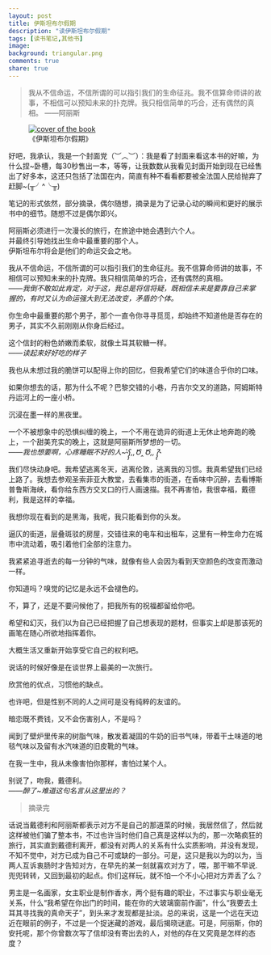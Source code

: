 ```yaml
---
layout: post
title: 伊斯坦布尔假期
description: "读伊斯坦布尔假期"
tags: [读书笔记,其他书]
image:
background: triangular.png
comments: true
share: true
---
```

>我从不信命运，不信所谓的可以指引我们的生命征兆。我不信算命师讲的故事，不相信可以预知未来的扑克牌。我只相信简单的巧合，还有偶然的真相。															——阿丽斯

<figure>
    <a href="http://img11.360buyimg.com//n0/g8/M03/08/0D/rBEHZ1Bz15gIAAAAAAFHFOvcWzcAABpXwNVTFQAAUcs877.jpg">
        <img src="http://img11.360buyimg.com//n0/g8/M03/08/0D/rBEHZ1Bz15gIAAAAAAFHFOvcWzcAABpXwNVTFQAAUcs877.jpg" alt="cover of the book" />
    </a>
    <figcaption>《伊斯坦布尔假期》</figcaption>
</figure>

<!--more-->

好吧，我承认，我是一个封面党（︶︿︶）：我是看了封面来看这本书的好嘛，为什么捏~卧槽，每30秒售出一本，等等，让我数数从我看见封面开始到现在已经售出了好多本，这还只包括了法国在内，简直有种不看看都要被全法国人民给抛弃了赶脚~(╥╯^╰╥)

笔记的形式依然，部分摘录，偶尔随想，摘录是为了记录心动的瞬间和更好的展示书中的细节。随想不过是偶尔即兴。

阿丽斯必须进行一次漫长的旅行，在旅途中她会遇到六个人。<br  />
并最终引导她找出生命中最重要的那个人。<br  />
伊斯坦布尔将会是他们的命运交会之地。

我从不信命运，不信所谓的可以指引我们的生命征兆。我不信算命师讲的故事，不相信可以预知未来的扑克牌。我只相信简单的巧合，还有偶然的真相。<br  />
*——我倒不敢如此肯定，对于这，我总是将信将疑，既相信未来是要靠自己来掌握的，有时又认为命运强大到无法改变，矛盾的个体。*

你生命中最重要的那个男子，那个一直令你寻寻觅觅，却始终不知道他是否存在的男子，其实不久前刚刚从你身后经过。

这个信封的粉色娇嫩而柔软，就像土耳其软糖一样。<br  />
*——读起来好好吃的样子*

我也从未想过我的脆饼可以配得上你的回忆，但我希望它们的味道合乎你的口味。

如果你想去的话，那为什么不呢？巴黎交错的小巷，丹吉尔交叉的道路，阿姆斯特丹运河上的一座小桥。

沉浸在墨一样的黑夜里。

一个不被想象中的恐惧纠缠的晚上，一个不用在诡异的街道上无休止地奔跑的晚上，一个甜美充实的晚上，这就是阿丽斯所梦想的一切。<br  />
*——我也想要啊，心疼睡眠不好的人~˞͛ʕ̡̢̡,,Ծ‸Ծ,, ʔ̢̡̢˞͛*

我们尽快动身吧。我希望逃离冬天，逃离伦敦，逃离我的习惯。我真希望我们已经上路了。我想去参观圣索菲亚大教堂，去看集市的街道，在香味中沉醉，去看博斯普鲁斯海峡，看你给东西方交叉口的行人画速描。我不再害怕，我很幸福，戴德利，我是这样的幸福。

我想你现在看到的是黑海，我呢，我只能看到你的头发。

逼仄的街道，层叠斑驳的房屋，交错往来的电车和出租车，这里有一种生命力在城市中流动着，吸引着他们全部的注意力。

我紧紧追寻逝去的每一分钟的气味，就像有些人会因为看到天空颜色的改变而激动一样。

你知道吗？嗅觉的记忆是永远不会褪色的。

不，算了，还是不要问候他了，把我所有的祝福都留给你吧。

希望和幻灭，我们以为自己已经把握了自己想表现的题材，但事实上却是那该死的画笔在随心所欲地指挥着你。

大概生活又重新开始享受它自己的权利吧。

说话的时候好像是在谈世界上最美的一次旅行。

欣赏他的优点，习惯他的缺点。

也许吧，但是性别不同的人之间可是没有纯粹的友谊的。

暗恋既不费钱，又不会伤害别人，不是吗？

闻到了壁炉里传来的树脂气味，散发着凝固的牛奶的旧书气味，带着干土味道的地毯气味以及留有水汽味道的旧皮靴的气味。

在我一生中，我从未像害怕你那样，害怕过某个人。

别说了，吻我，戴德利。<br  />
*——醉了~难道这句名言从这里出的？*

>摘录完

话说当戴德利和阿丽斯都表示对方不是自己的那道菜的时候，我居然信了，然后就这样被他们骗了整本书，不过也许当时他们自己真是这样以为的，那一次略疯狂的旅行，其实直到戴德利离开，都没有对两人的关系有什么实质影响，并没有发现，不知不觉中，对方已成为自己不可或缺的一部分。可是，这只是我以为的以为，当两人互诉衷肠时才告知对方，在早先的某一刻就喜欢对方了，喂，那干嘛不早说.兜兜转转，又回到最初的起点。你们这样玩，就不怕一个不小心把对方弄丢了么？

男主是一名画家，女主职业是制作香水，两个挺有趣的职业，不过事实与职业毫无关系，什么“我希望在你出门的时间，能在你的大玻璃窗前作画”，什么“我要去土耳其寻找我的真命天子”，到头来才发现都是扯淡。总的来说，这是一个远在天边近在眼前的例子，不过是一个捉迷藏的游戏，最后揭晓谜底。可是，阿丽斯，你的安托呢，那个你曾数次写了信却没有寄出去的人，对他的存在又究竟是怎样的态度？